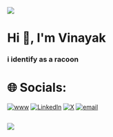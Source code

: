 <img align="center" src="https://media2.dev.to/dynamic/image/width=1000,height=420,fit=cover,gravity=auto,format=auto/https%3A%2F%2Fdev-to-uploads.s3.amazonaws.com%2Fuploads%2Farticles%2F3hp3zh8iywxkz1efdomo.gif" />

# Hi 👋, I'm Vinayak
### i identify as a racoon


# 🌐 Socials:
 [![www](https://img.shields.io/badge/www-%230307B5.svg?style=for-the-badge&logo=linkedin&logoColor=white)](https://pholio.online)
[![LinkedIn](https://img.shields.io/badge/LinkedIn-%230077B5.svg?style=for-the-badge&logo=linkedin&logoColor=white)](https://linkedin.com/in/maheshwarivinayak) [![X](https://img.shields.io/badge/X-black.svg?style=for-the-badge&logo=X&logoColor=white)](https://x.com/not_calC) [![email](https://img.shields.io/badge/Email-D14836?style=for-the-badge&logo=gmail&logoColor=white)](mailto:hello@vinm.me)


![](https://github-readme-stats.vercel.app/api/top-langs/?username=07CalC&theme=dark&hide_border=false&include_all_commits=true&count_private=true&layout=compact)
---

